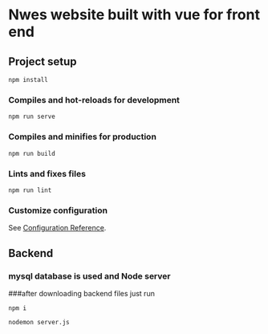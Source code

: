 # Nwes website built with vue for front end 

## Project setup
```
npm install
```

### Compiles and hot-reloads for development
```
npm run serve
```

### Compiles and minifies for production
```
npm run build
```

### Lints and fixes files
```
npm run lint
```

### Customize configuration
See [Configuration Reference](https://cli.vuejs.org/config/).
##
## Backend
### mysql database is used and Node server 

###after downloading backend files just run
```
npm i

nodemon server.js
```
